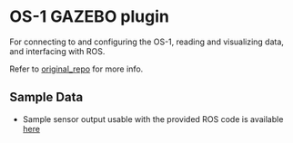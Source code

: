 # OS-1 GAZEBO plugin
For connecting to and configuring the OS-1, reading and visualizing
data, and interfacing with ROS.

Refer to [original_repo](https://github.com/wilselby/ouster_example/tree/master/ouster_gazebo_plugins) for more info.

## Sample Data
* Sample sensor output usable with the provided ROS code is available
  [here](https://data.ouster.io/sample-data-1.10)
